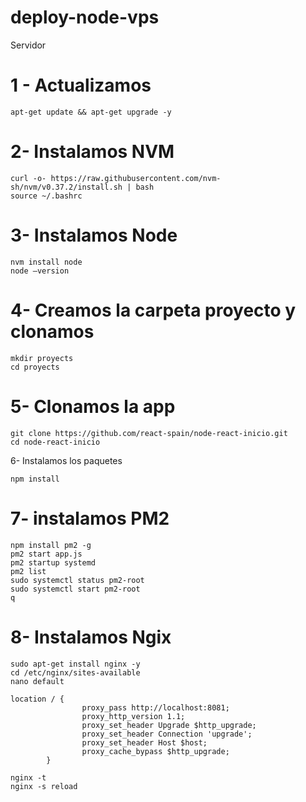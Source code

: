 # deploy-node-vps

Servidor
# 1 - Actualizamos
```
apt-get update && apt-get upgrade -y
```

# 2- Instalamos  NVM
```
curl -o- https://raw.githubusercontent.com/nvm-sh/nvm/v0.37.2/install.sh | bash
source ~/.bashrc
```

# 3- Instalamos Node
```
nvm install node
node —version
```

# 4- Creamos la carpeta proyecto y clonamos
```
mkdir proyects
cd proyects
```

# 5- Clonamos la app
```
git clone https://github.com/react-spain/node-react-inicio.git
cd node-react-inicio
```

6- Instalamos los paquetes
```
npm install
```

# 7- instalamos PM2 
```
npm install pm2 -g
pm2 start app.js
pm2 startup systemd
pm2 list
sudo systemctl status pm2-root
sudo systemctl start pm2-root
q
```
# 8- Instalamos Ngix
```
sudo apt-get install nginx -y
cd /etc/nginx/sites-available
nano default
```

```
location / {
                proxy_pass http://localhost:8081;
                proxy_http_version 1.1;
                proxy_set_header Upgrade $http_upgrade;
                proxy_set_header Connection 'upgrade';
                proxy_set_header Host $host;
                proxy_cache_bypass $http_upgrade;
        }
```
```
nginx -t
nginx -s reload
```

